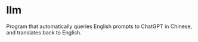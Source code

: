# llm
Program that automatically queries English prompts to ChatGPT in Chinese, and translates back to English.
